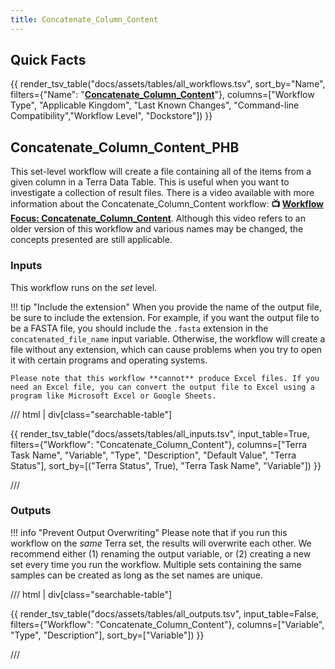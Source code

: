 ```yaml
---
title: Concatenate_Column_Content
---
```


## Quick Facts

{{ render_tsv_table("docs/assets/tables/all_workflows.tsv", sort_by="Name", filters={"Name": "[**Concatenate_Column_Content**](../workflows/data_export/concatenate_column_content.md)"}, columns=["Workflow Type", "Applicable Kingdom", "Last Known Changes", "Command-line Compatibility","Workflow Level", "Dockstore"]) }}

## Concatenate_Column_Content_PHB

This set-level workflow will create a file containing all of the items from a given column in a Terra Data Table. This is useful when you want to investigate a collection of result files. There is a video available with more information about the Concatenate_Column_Content workflow: **📺 [Workflow Focus: Concatenate_Column_Content](https://www.youtube.com/watch?v=T5Gnj9BtC9I)**. Although this video refers to an older version of this workflow and various names may be changed, the concepts presented are still applicable.

### Inputs

This workflow runs on the _set_ level.

!!! tip "Include the extension"
    When you provide the name of the output file, be sure to include the extension. For example, if you want the output file to be a FASTA file, you should include the `.fasta` extension in the `concatenated_file_name` input variable. Otherwise, the workflow will create a file without any extension, which can cause problems when you try to open it with certain programs and operating systems.

    Please note that this workflow **cannot** produce Excel files. If you need an Excel file, you can convert the output file to Excel using a program like Microsoft Excel or Google Sheets.

/// html | div[class="searchable-table"]

{{ render_tsv_table("docs/assets/tables/all_inputs.tsv", input_table=True, filters={"Workflow": "Concatenate_Column_Content"}, columns=["Terra Task Name", "Variable", "Type", "Description", "Default Value", "Terra Status"], sort_by=[("Terra Status", True), "Terra Task Name", "Variable"]) }}

///

### Outputs

!!! info "Prevent Output Overwriting"
    Please note that if you run this workflow on the _same_ Terra set, the results will overwrite each other. We recommend either (1) renaming the output variable, or (2) creating a new set every time you run the workflow. Multiple sets containing the same samples can be created as long as the set names are unique.

/// html | div[class="searchable-table"]

{{ render_tsv_table("docs/assets/tables/all_outputs.tsv", input_table=False, filters={"Workflow": "Concatenate_Column_Content"}, columns=["Variable", "Type", "Description"], sort_by=["Variable"]) }}

///
